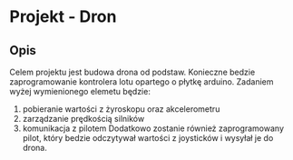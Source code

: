 # Projekt - Dron

## Opis
Celem projektu jest budowa drona od podstaw. Konieczne bedzie zaprogramowanie kontrolera lotu
opartego o płytkę arduino. Zadaniem wyżej wymienionego elemetu będzie:
 1. pobieranie wartości z żyroskopu oraz akcelerometru 
 2. zarządzanie  prędkością silników
 3. komunikacja z pilotem
Dodatkowo zostanie również zaprogramowany pilot, który bedzie odczytywał wartości z joysticków i wysyłał
je do drona.
